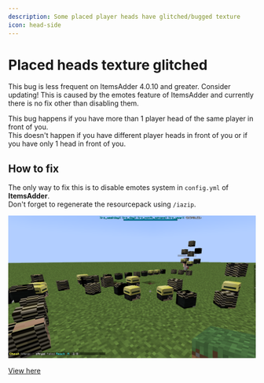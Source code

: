 ```yaml
---
description: Some placed player heads have glitched/bugged texture
icon: head-side
---
```


# Placed heads texture glitched


<Note>
This bug is less frequent on ItemsAdder 4.0.10 and greater. Consider updating!
</Note>



<Note>
This is caused by the emotes feature of ItemsAdder and currently there is no fix other than disabling them.
</Note>


This bug happens if you have more than 1 player head of the same player in front of you.\
This doesn't happen if you have different player heads in front of you or if you have only 1 head in front of you.

## How to fix

The only way to fix this is to disable emotes system in `config.yml` of **ItemsAdder**.\
Don't forget to regenerate the resourcepack using `/iazip`.

![](<assets/images/image (52).png>)


[View here](https://youtu.be/Gn7uzcSmjmU)

